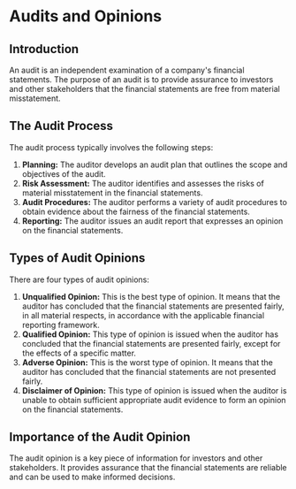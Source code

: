 # Audits and Opinions

## Introduction

An audit is an independent examination of a company's financial statements. The purpose of an audit is to provide assurance to investors and other stakeholders that the financial statements are free from material misstatement.

## The Audit Process

The audit process typically involves the following steps:

1. **Planning:** The auditor develops an audit plan that outlines the scope and objectives of the audit.
2. **Risk Assessment:** The auditor identifies and assesses the risks of material misstatement in the financial statements.
3. **Audit Procedures:** The auditor performs a variety of audit procedures to obtain evidence about the fairness of the financial statements.
4. **Reporting:** The auditor issues an audit report that expresses an opinion on the financial statements.

## Types of Audit Opinions

There are four types of audit opinions:

1. **Unqualified Opinion:** This is the best type of opinion. It means that the auditor has concluded that the financial statements are presented fairly, in all material respects, in accordance with the applicable financial reporting framework.
2. **Qualified Opinion:** This type of opinion is issued when the auditor has concluded that the financial statements are presented fairly, except for the effects of a specific matter.
3. **Adverse Opinion:** This is the worst type of opinion. It means that the auditor has concluded that the financial statements are not presented fairly.
4. **Disclaimer of Opinion:** This type of opinion is issued when the auditor is unable to obtain sufficient appropriate audit evidence to form an opinion on the financial statements.

## Importance of the Audit Opinion

The audit opinion is a key piece of information for investors and other stakeholders. It provides assurance that the financial statements are reliable and can be used to make informed decisions.

